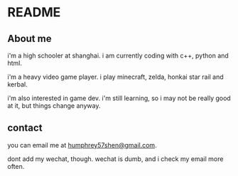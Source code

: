 

<!--
**Mcmineskycoder/Mcmineskycoder** is a ✨ _special_ ✨ repository because its `README.md` (this file) appears on your GitHub profile.

Here are some ideas to get you started:
-you can email me on honghui.shen@163.com
- 🌱 I’m currently learning python and git
- I love github!
-->
# README

## About me

i'm a high schooler at shanghai. i am currently coding with c++, python and html. 

i'm a heavy video game player. i play minecraft, zelda, honkai star rail and kerbal.

i'm also interested in game dev. i'm still learning, so i may not be really good at it, but things change anyway.

## contact

you can email me at humphrey57shen@gmail.com.

dont add my wechat, though. wechat is dumb, and i check my email more often.
